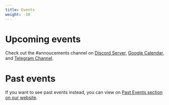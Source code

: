 ```yaml
---
title: Events
weight: -10
---
```


# Upcoming events
Check out the #annoucements channel on [Discord Server](https://discord.gg/uPRmhHwMem), [Google Calendar](https://calendar.google.com/calendar/u/0?cid=cXAxaDMxbHBkMTZnbXAxYm04ZW91bW1nY2tAZ3JvdXAuY2FsZW5kYXIuZ29vZ2xlLmNvbQ), and [Telegram Channel](https://t.me/+zIcgNjPpYpIzNmU0).

# Past events
If you want to see past events instead, you can view on [Past Events section on our website](https://superherovalley.fun/pastevents).
